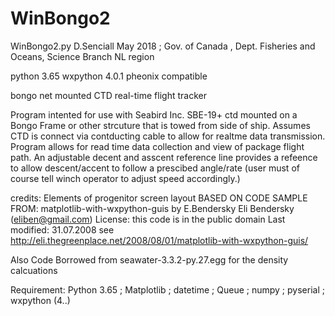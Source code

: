 # WinBongo2
WinBongo2.py
D.Senciall  May 2018 ;
Gov. of Canada , Dept. Fisheries and Oceans,
Science Branch NL region

python 3.65  wxpython 4.0.1 pheonix compatible

bongo net mounted CTD real-time flight tracker

Program intented for use with Seabird Inc. SBE-19+ ctd mounted on a Bongo Frame or other strcuture that is towed from side of ship.
Assumes CTD is connect via contducting cable to allow for realtme data transmission.
Program allows for read time data collection and view of package flight path.
An adjustable decent and asscent reference line provides a refeence to allow descent/accent to follow a prescibed angle/rate (user must of
course tell winch operator to adjust speed accordingly.)


credits:
  Elements of progenitor screen layout BASED ON CODE SAMPLE FROM:
  matplotlib-with-wxpython-guis by E.Bendersky
  Eli Bendersky (eliben@gmail.com)
  License: this code is in the public domain
  Last modified: 31.07.2008
  see   http://eli.thegreenplace.net/2008/08/01/matplotlib-with-wxpython-guis/

Also
 Code Borrowed from seawater-3.3.2-py.27.egg for the density calcuations

Requirement:
Python 3.65 ; Matplotlib ; datetime ; Queue ; numpy ; pyserial ; wxpython (4..)
